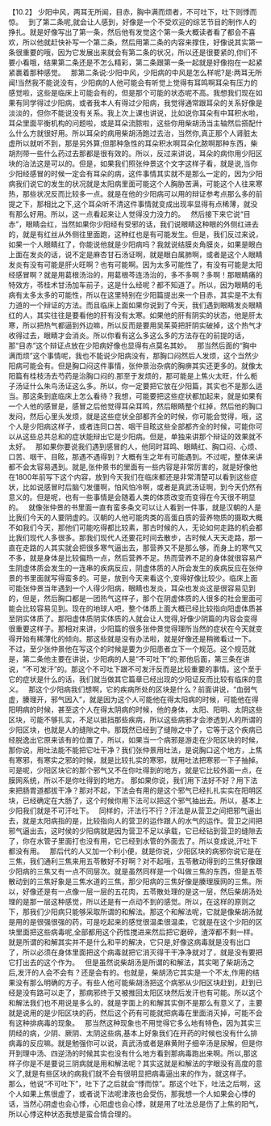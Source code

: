 【10.2】  少阳中风，两耳无所闻，目赤，胸中满而烦者，不可吐下，吐下则悸而惊。
 
到了第二条呢,就会让人感到，好像是一个不受欢迎的综艺节目的制作人的挣扎。就是好像写出了第一条，然后他有发觉这个第一条大概读者看了都会不喜欢，所以他就赶快补写一个第二条，然后用第二条的内容来撑住，好像说其实第一条很重要的哦，因为它发展出来就会有第二条的状况，所以还是很要紧的,你们不要小看哦，结果第二条还是不怎么精彩，第二条跟第一条一起就是好像抱在一起紧紧裹着那种感觉。
 
那第二条说:少阳中风，少阳病的中风是怎么样呢?是:两耳无所闻!当然我不能说没有，少阳病的人他可能会有听觉上觉得有耳鸣啊耳朵有压力的感觉啦，这些是临床上可能会有的，但是那个可能的状态呢不高。我想我们现在如果有同学得过少阳病，或者我本人有得过少阳病，我觉得通常跟耳朵的关系好像是淡淡的，但你不能说没有关系。我上次上课也讲说，比如说你耳朵有中耳积水啦，耳朵里面平衡机构的问题啦，或是耳朵流脓啦，这些你用柴胡汤当主轴然后搭配什么什么方就很好用。所以耳朵的病用柴胡汤跑过去治，当然你,真正那个人肾脏太虚所以就听不到，那是另外算;但那种急性的耳朵积水啊耳朵化脓啊那种东西，柴胡剂带一些什么药过去那都是很有效的。所以，反过来讲说，耳朵的病你用少阳区块的治法这是可以的。但是，如果我们照张仲景这个文字这样子看，就是说,当你少阳经感冒的时候一定会有耳朵的病，这件事情其实就不是那么一定的，因为少阳病我们说它的发生的状况就是太阳病里面可能这个人胸胁苦满，可能这个人往来寒热，那些状况反而比较多一点。就是在他的少阳病可以用的辩证参考点那么多的前提之下，那相比之下,这个耳朵听不清这件事情就变成出现率显得有点稀薄，就没有那么好用。所以，这一点看起来让人觉得没力没力的。
 
然后接下来它说“目赤”，眼睛会红，当然如果你少阳经有受邪的话，我们说眼睛这种眼的外侧红进去的，就是有红丝从外侧往里面跑，这种红也是有可能发生。但是，我们反过来说，如果一个人眼睛红了，你能说他就是少阳病吗？我就说结膜炎角膜炎，如果是眼白上面在发炎的话，说不定是麻杏甘石汤证啊，就是眼白属肺啊，或者是这个人眼睛发炎有没有可能是肝火旺啊？也有可能啊。因为太多可能性了，有没有可能是太阳经感冒啊？就是用葛根汤治的，用葛根芩连汤治的，多不多啊？多啊！那眼睛痛的特效方，苓桂术甘汤加车前子，这是什么经呢？都不知道了。所以，因为眼睛的毛病有太多太多的可能性，所以在这里特别在少阳篇提出来一个目赤，其实是不太有力道的一个辩证的方法。而且临床上面如果你说到了今天，我们遇到眼睛发炎眼睛红的人，其实往往是要看他的肝有没有太寒。如果他的肝有阴实的状态，他是肝太寒，所以把热气都逼到外边嘛，所以反而是要用吴茱萸把肝阴实破掉，这个热气才收得过去，眼睛才会消炎。所以你看有这么多这么多的方法存在的前提的话，那“目赤”这个辩证点放在少阳病好像也显得有点莫名其妙。
 
那当然后面的“胸中满而烦”这个事情呢，我也不能说少阳病没有，那胸口闷然后人发烦，这个当然少阳病可能会有。但是胸口闷这件事情，张仲景治杂病的胸痹其实还更多的。就像太阳篇有桂枝汤去芍药是治胸口闷的.那至于发烦的，那可能是上焦火太旺，什么栀子汤证什么朱鸟汤证这么多。所以，你一定要把它放在少阳篇，其实也不是那么适当。那这条到底临床上怎么看待？我想，可能要把这些症状都加起来，就是如果有一个人他的感冒是，感冒之后他觉得耳朵耳鸣，然后眼睛整个红掉，然后他的胸口发闷，然后心里头发烦，就是这些症状全部都齐全的时候，你可能会觉得，哦，这个人是少阳病这样子，或者连同口苦、咽干目眩这些全部都齐全的时候，可能你可以从这些总共总和的症状能辩出它是少阳病。但是，单独来讲那个辩证的效果就不太好。
 
那如果你要说我们遇到感冒的人，他同时耳鸣、眼睛红、胸口闷、心烦、口苦、咽干、目眩，那遇不遇得到？大概有生之年有可能遇到。不过呢，整体来讲都不会太容易遇到。就是,张仲景书的里面有一些内容是非常厉害的，就是好像他在1800年前写下这个内容，放到今天我们在临床都还是非常清楚可以看到这些症状，比如说感冒时后脑勺发僵啊，怕风怕冷啊，或者是真武汤证啊，到今天仍然有意义的。但是呢，也有一些事情是会随着人类的体质改变而变得在今天很不明显的。
 
就像张仲景的书里面一直有蛮多条文可以让人看到一件事，就是汉朝的人是比我们今天的人要阴虚的。汉朝的人他可能肉类的高蛋白质的营养物质的摄取大概不如我们今天，那他们可能吃得都比较素，那古时候的人，无论如何走路的机会都比我们现代人多很多。那我们现代人还要花时间去散步，古时候人天天走路，那一直在走路的人其实就会把很多寒气逼出去，那营养又不是那么够，而身上的寒气又不多，就是身体是比较偏热一点，然后营养不足。热而营养不足的身体就很容易产生阴虚体质会发生的一连串的疾病反应，阴虚体质的人所会发生的疾病反应在张仲景的书里面就写得蛮多的。可是，放到今天来看这个,变得好像比较少。临床上面可能张仲景当年遇到一个人得少阳病，眼睛也发炎，耳朵也发炎这是很容易见到的，但是，然后胸口都是一团热气这样子，那个在阴虚体质的人很多的社会里面可能会比较容易见到。现在的地球人吧，整个体质上面大概已经比较指向阳虚体质甚至阴实体质了。那阳虚体质阴实体质的人就会让人觉得,好像少阴篇的内容会变得很重要这样子。那相对来讲，少阳篇的很多张仲景觉得理所当然的症状在今天就变得开始有稀薄化的倾向。那这些就是没有办法啦，就是好像还是稍微看过一下。
 
不过，至少张仲景他在写这个的时候是要为少阳患者立下一个规范。这个规范就是，第二条他主要在讲说，少阳病的人是“不可吐下”的;那他后面，第三条在讲说，“不可发汗”的。那这个不可吐下跟不可发汗反而是比较重要的事情。这个至于它的症状是什么的话，我们就当做其它篇章已经出现的少阳证反而比较有临床的意义。
 
那这个少阳病我们想啊，它的疾病所处的区块是什么？前面讲说，“血弱气虚，腠理开，邪气因入”，就是因为这个人可能他在得太阳病的时候，可能他在得阳明病的时候，甚至这个人在得太阴病的时候，他的身体，太阳、阳明、太阴这些区块，可能不够扎实，不足以抵挡那些疾病，所以这些病邪才会渗透到人的所谓的少阳区块，也就是人的缝隙之中。那既然已经到了缝隙之中了，它等于这个疾病已经脱逸出它原来该有的位置了，所以，如果当一个病邪是游走在少阳区块的时候，那你说，用吐法能不能把它吐干净？我们张仲景用吐法，是说胸口这个地方，上焦有寒邪，有寒实之邪的时候，就是比较扎实的寒邪，就用吐法把寒邪一下子抽掉。可是呢，少阳区块它的那个邪气又不在你吐得到的地方，就是它比较外面一点，在膜网系统，所以不是你吐得到的地方。
那如果你说，我们用下法好不好？用下法来把肠胃道都拔干净？那对不起，下法会有用的是这个邪气已经扎扎实实在阳明区块，已经确定在大肠了，这个时候你用下法可以把这个邪气抽出去。所以，基本上少阳我们就是不可汗吐下。
 
同样的，汗法行不行？汗法是从营卫之间把邪气逼出去，就是太阳病指的是，比较指向人的营卫的运作跟人的水气的运作。营卫之间把邪气逼出去，这时侯的少阳病就是因为营卫不足以承载，它已经钻到营卫的缝隙去了，你在水管子里面打也没有用，它已经到水管的外面去了。所以变成说,汗吐下都没有用。
 
那后代的人又加一个利小便，就是你说，少阳区块的病邪你说它是在三焦，我们通利三焦来用五苓散好不好啊？对不起哦，五苓散动得到的三焦好像跟少阳病的三焦又有一点不同层次。就是虽然同样是一个叫做三焦的东西，但是五苓散动到的三焦好象是三焦水道的三焦，那少阳病的三焦好像是腠理膜网的三焦。所以，好像还是有一点像一层一层的五花肉，五苓散处理的是这一层，然后柴胡汤处理的是那一层这种感觉，所以还是有一点动不到的感觉。所以，在这样的原则之下，那我们少阳病只能够采取所谓的和解法。那这个和解法呢，它就是像柴胡汤就是用的是很强很强的药，可是吃起来的感觉很温柔很温柔，它就是在这个少阳的区块里面把这些病毒呢,全部都用这个药性搅进来然后把它磨碎，渣滓都不剩一样。就是所谓的和解其实并不是什么和平的解决，它只是,好像这病毒就是没有出口了，所以必须在身体里面把这个病毒就把它消灭得干干净净就对了，就是没有要把它打出去的这个作为。
 
但是虽然说柴胡汤是所谓的和解法，其实喝了柴胡汤之后,发汗的人会不会有？还是会有的。也就是，柴胡汤它其实是一个不太,作用的结果没有那么明确的方子。有些人他可能柴胡汤把这个病邪从少阳区块赶到，赶到已经是没有路可以走了，那病邪终于又被推回太阳区块然后发汗也有可能。所以这个和解法我们也不用说是多么的，就是字面上的和解其实倒不是那么有意义了，主要就是说用的是少阳区块的药，然后这个药有可能就把病毒在里面消灭掉，可能不会有这种排病毒的现象。
 
那当然这种现象也不用觉得它多么地有特色，因为其实三阴经的病，少阴、厥阴、太阴这些病,基本上好象我们在开药的时候也没有什么排病毒的反应嘛。就是勉强你可以说，真武汤或者是麻黄附子细辛汤是尿解，但是你开到理中汤、四逆汤的时候其实也没有什么地方看到那病毒跑出来啊。所以,那这样子你是不是要说三阴病就是用和解法呢？其实这就是和解法的字眼没有高度的意义了,就是有些区块的病我们就不会有很明显把病毒逼出来的作为，就这样子。
 
那么，他说“不可吐下”，吐下了之后就会“悸而惊”。那这个吐下，吐法之后啊，这个人如果上焦很虚了，或者说下法呢津液也会受伤，那我想一个人如果会心悸的话，当然心阴虚也会心悸，心阳虚也会心悸，就是用了吐法总是伤了上焦的阳气，所以心悸这种状态我想是蛮合情合理的。
